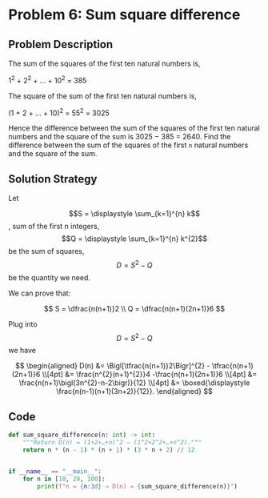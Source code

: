 # Problem 6: Sum square difference

## Problem Description

The sum of the squares of the first ten natural numbers is,

1<sup>2</sup> + 2<sup>2</sup> + ... + 10<sup>2</sup> = 385

The square of the sum of the first ten natural numbers is,

(1 + 2 + ... + 10)<sup>2</sup> = 55<sup>2</sup> = 3025

Hence the difference between the sum of the squares of the first ten natural numbers and the square of the sum is 3025 − 385 = 2640. Find the difference between the sum of the squares of the first `n` natural numbers and the square of the sum.

## Solution Strategy

Let

$$S = \displaystyle \sum_{k=1}^{n} k$$ , sum of the first n integers, $$Q = \displaystyle \sum_{k=1}^{n} k^{2}$$ be the sum of squares, $$D = S^{2} - Q$$ be the quantity we need.

We can prove that:

$$
S = \dfrac{n(n+1)}2 \\
Q = \dfrac{n(n+1)(2n+1)}6
$$

Plug into $$D = S^{2} - Q$$ we have

$$
\begin{aligned}
D(n) &= \Bigl[\tfrac{n(n+1)}2\Bigr]^{2}
       - \tfrac{n(n+1)(2n+1)}6 \\[4pt]
     &= \frac{n^{2}(n+1)^{2}}4
        -\frac{n(n+1)(2n+1)}6 \\[4pt]
     &= \frac{n(n+1)\bigl(3n^{2}-n-2\bigr)}{12} \\[4pt]
     &= \boxed{\displaystyle
        \frac{n(n-1)(n+1)(3n+2)}{12}}.
\end{aligned}
$$

## Code

```python
def sum_square_difference(n: int) -> int:
    """Return D(n) = (1+2+…+n)^2 − (1^2+2^2+…+n^2)."""
    return n * (n - 1) * (n + 1) * (3 * n + 2) // 12


if __name__ == "__main__":
    for n in [10, 20, 100]:
        print(f"n = {n:3d} → D(n) = {sum_square_difference(n)}")
```
